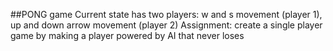 ##PONG game
Current state has two players: w and s movement (player 1), up and down arrow movement (player 2)
Assignment: create a single player game by making a player powered by AI that never loses

